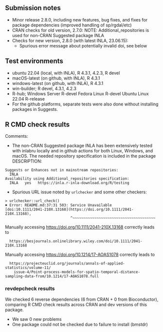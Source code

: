 ## Submission notes

* Minor release 2.8.0, including new features, bug fixes, and
  fixes for package dependencies (improved handling of sp/rgdal/etc)
* CRAN checks for old version, 2.7.0:
  NOTE: Additional_repositories is used for non-CRAN Suggested package INLA
* Checks for new version, 2.8.0 (with latest INLA, 23.06.15):
  - Spurious error message about potentially invalid doi, see below

## Test environments

* ubuntu 22.04 (local, with INLA), R 4.3.1, 4.2.3, R devel
* macOS-latest (on github, with INLA), R 4.3.1
* windows-latest (on github, with INLA), R 4.3.1
* win-builder; R devel, 4.3.1, 4.2.3
* R-hub;
    Windows Server R-devel
    Fedora Linux R-devel
    Ubuntu Linux 22.04 R-release
* For the github platforms, separate tests were also
  done without installing packages in Suggests.

## R CMD check results

Comments:

* The non-CRAN Suggested package INLA has been extensively tested with inlabru
  locally and in github actions for both Linux, Windows, and macOS.
  The needed repository specification is included in the package DESCRIPTION:
```
Suggests or Enhances not in mainstream repositories:
  INLA
Availability using Additional_repositories specification:
  INLA   yes   https://inla.r-inla-download.org/R/testing
``` 
* Spurious URL issue noted by `urlchecker` and some other checkers:
```
> urlchecker::url_check()
✖ Error: README.md:37:31 503: Service Unavailable
[doi:10.1111/2041-210X.13168](https://doi.org/10.1111/2041-210X.13168),
                              ^~~~~~~~~~~~~~~~~~~~~~~~~~~~~~~~~~~~~~~
```                              
  Manually accessing https://doi.org/10.1111/2041-210X.13168 correctly leads to
```
  https://besjournals.onlinelibrary.wiley.com/doi/10.1111/2041-210X.13168
```
  Manually accessing https://doi.org/10.1214/17-AOAS1078 correctly leads to
```
  https://projecteuclid.org/journals/annals-of-applied-statistics/volume-11/
    issue-4/Point-process-models-for-spatio-temporal-distance-sampling-data-from/10.1214/17-AOAS1078.full
```

### revdepcheck results

We checked 6 reverse dependencies (6 from CRAN + 0 from Bioconductor), comparing R CMD check results across CRAN and dev versions of this package.

 * We saw 0 new problems
 * One package could not be checked due to failure to install (bmstdr)

